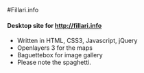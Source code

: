 #Fillari.info

#### Desktop site for http://fillari.info

* Written in HTML, CSS3, Javascript, jQuery 
* Openlayers 3 for the maps
* Baguettebox for image gallery
* Please note the spaghetti.
